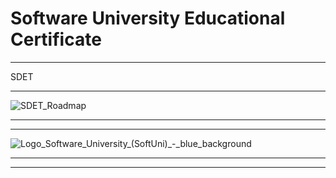 # Software University Educational Certificate


-------------------------------------------------------------------------------------------------------------------------------------------------------------------------------------------------------------------------------- 
SDET 
*******************************************************************************************************************************************************************************************************************************
![SDET_Roadmap](https://github.com/user-attachments/assets/202d3cac-0a1a-4faa-a8ca-80ddcd6d65b2)


------------------------------------------------------------------------------------------------------------------------------------------------------------------------------------------------------------------------------- 
-------------------------------------------------------------------------------------------------------------------------------------------------------------------------------------------------------------------------------- 
![Logo_Software_University_(SoftUni)_-_blue_background](https://github.com/svetlanasieber/SoftUni-Educational-Certificate/assets/135451084/40afafe4-f7f8-4e4f-ab52-10a9996ae00f)

-------------------------------------------------------------------------------------------------------------------------------------------------------------------------------------------------------------------------------- 
--------------------------------------------------------------------------------------------------------------------------------------------------------------------------------------------------------------------------------
